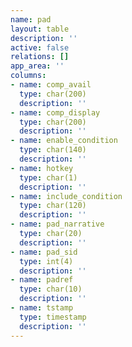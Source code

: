 ```yaml
---
name: pad
layout: table
description: ''
active: false
relations: []
app_area: ''
columns:
- name: comp_avail
  type: char(200)
  description: ''
- name: comp_display
  type: char(200)
  description: ''
- name: enable_condition
  type: char(140)
  description: ''
- name: hotkey
  type: char(1)
  description: ''
- name: include_condition
  type: char(120)
  description: ''
- name: pad_narrative
  type: char(20)
  description: ''
- name: pad_sid
  type: int(4)
  description: ''
- name: padref
  type: char(10)
  description: ''
- name: tstamp
  type: timestamp
  description: ''
---
```


